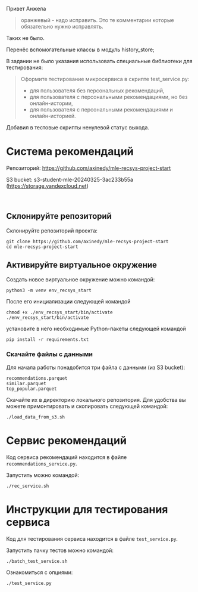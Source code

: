 

Привет Анжела

> оранжевый - надо исправить. Это те комментарии которые обязательно нужно исправлять.

Таких не было.

Перенёс вспомогательные классы в модуль history_store;

В задании не было указания использовать специальные библиотеки для тестирования:
> Оформите тестирование микросервиса в скрипте test_service.py:
> 
>    - для пользователя без персональных рекомендаций,
>    - для пользователя с персональными рекомендациями, но без онлайн-истории,
>    - для пользователя с персональными рекомендациями и онлайн-историей.

Добавил в тестовые скрипты ненулевой статус выхода.




# Система рекомендаций

Репозиторий: https://github.com/axinedy/mle-recsys-project-start

S3 bucket: s3-student-mle-20240325-3ac233b55a (https://storage.yandexcloud.net)

<br>

## Склонируйте репозиторий

Склонируйте репозиторий проекта:

```
git clone https://github.com/axinedy/mle-recsys-project-start
cd mle-recsys-project-start
```

## Активируйте виртуальное окружение

Создать новое виртуальное окружение можно командой:

```
python3 -m venv env_recsys_start
```

После его инициализации следующей командой

```
chmod +x ./env_recsys_start/bin/activate
./env_recsys_start/bin/activate
```

установите в него необходимые Python-пакеты следующей командой

```
pip install -r requirements.txt
```

### Скачайте файлы с данными

Для начала работы понадобится три файла с данными (из S3 bucket):
```
recommendations.parquet
similar.parquet
top_popular.parquet
```
 
Скачайте их в директорию локального репозитория. 
Для удобства вы можете примонтировать и скопировать следующей командой:

```
./load_data_from_s3.sh 
```
<!---
## Запустите Jupyter Lab

Запустите Jupyter Lab в командной строке

```
jupyter lab --ip=0.0.0.0 --no-browser
```

# Расчёт рекомендаций

Код для выполнения первой части проекта находится в файле `recommendations.ipynb`. Изначально, это шаблон. Используйте его для выполнения первой части проекта.
-->
# Сервис рекомендаций

Код сервиса рекомендаций находится в файле `recommendations_service.py`.

Запустить можно командой:
```
./rec_service.sh
```

# Инструкции для тестирования сервиса

Код для тестирования сервиса находится в файле `test_service.py`.

Запустить пачку тестов можно командой:

```
./batch_test_service.sh
```

Ознакомиться с опциями:
```
./test_service.py
```
